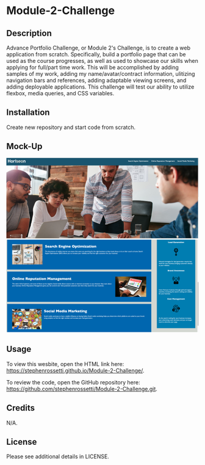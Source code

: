 # Module-2-Challenge

## Description

Advance Portfolio Challenge, or Module 2's Challenge, is to create a web application from scratch. Specifically, build a portfolio page that can be used as the course progresses, as well as used to showcase our skills when applying for full/part time work. This will be accomplished by adding samples of my work, adding my name/avatar/contract information, ulitizing navigation bars and references, adding adaptable viewing screens, and adding deployable applications. This challenge will test our ability to utilize flexbox, media queries, and CSS variables.

## Installation

Create new repository and start code from scratch.

## Mock-Up

![alt text](https://github.com/stephenrossetti/Module-1-Challenge/blob/main/assets/images/Mock-Up.png)
![alt text](https://github.com/stephenrossetti/Module-1-Challenge/blob/main/assets/images/Mock-Up2.png)

## Usage

To view this wesbite, open the HTML link here: https://stephenrossetti.github.io/Module-2-Challenge/.

To review the code, open the GitHub repository here: https://github.com/stephenrossetti/Module-2-Challenge.git.

## Credits

N/A.

## License

Please see additional details in LICENSE.

